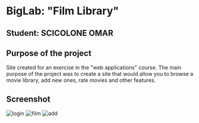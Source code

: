 # BigLab: "Film Library"
## Student: SCICOLONE OMAR 

## Purpose of the project
Site created for an exercise in the "web applications" course. The main purpose of the project was to create a site that would allow you to browse a movie library, add new ones, rate movies and other features.
## Screenshot
![login](https://user-images.githubusercontent.com/89639065/182133196-c699c603-6fa6-42bc-bb06-d672e6bb47d8.jpeg)
![film](https://user-images.githubusercontent.com/89639065/182133201-5d42cbf9-8da2-4aa6-881e-d8d779ca0ede.jpeg)
![add](https://user-images.githubusercontent.com/89639065/182133192-959e243f-a77e-4c8e-acf4-28266306a313.jpeg)

